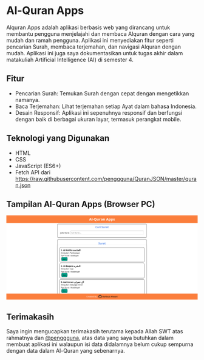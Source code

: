 # Al-Quran Apps
Alquran Apps adalah aplikasi berbasis web yang dirancang untuk membantu pengguna menjelajahi dan membaca Alquran dengan cara yang mudah dan ramah pengguna. Aplikasi ini menyediakan fitur seperti pencarian Surah, membaca terjemahan, dan navigasi Alquran dengan mudah.
Aplikasi ini juga saya dokumentasikan untuk tugas akhir dalam matakuliah Artificial Intelligence (AI) di semester 4.


## Fitur
- Pencarian Surah: Temukan Surah dengan cepat dengan mengetikkan namanya.
- Baca Terjemahan: Lihat terjemahan setiap Ayat dalam bahasa Indonesia.
- Desain Responsif: Aplikasi ini sepenuhnya responsif dan berfungsi dengan baik di berbagai ukuran layar, termasuk perangkat mobile.

## Teknologi yang Digunakan
- HTML
- CSS
- JavaScript (ES6+)
- Fetch API dari https://raw.githubusercontent.com/penggguna/QuranJSON/master/quran.json

## Tampilan Al-Quran Apps (Browser PC)
![Alt Text](https://github.com/mhbb8897/alquranapps.github.io/raw/master/screenshot.png)

## Terimakasih
Saya ingin mengucapkan terimakasih terutama kepada Allah SWT atas rahmatnya dan [@penggguna](https://github.com/penggguna), atas data yang saya butuhkan dalam membuat aplikasi ini walaupun isi data didalamnya belum cukup sempurna dengan data dalam Al-Quran yang sebenarnya.